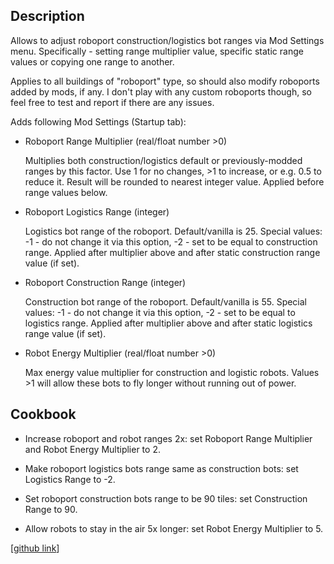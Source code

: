 ## Description

Allows to adjust roboport construction/logistics bot ranges via Mod Settings menu.
Specifically - setting range multiplier value, specific static range values or copying one range to another.

Applies to all buildings of "roboport" type, so should also modify roboports added by mods, if any.
I don't play with any custom roboports though, so feel free to test and report if there are any issues.

Adds following Mod Settings (Startup tab):

- Roboport Range Multiplier (real/float number >0)

	Multiplies both construction/logistics default or previously-modded ranges by this factor.
	Use 1 for no changes, >1 to increase, or e.g. 0.5 to reduce it.
	Result will be rounded to nearest integer value. Applied before range values below.
	&nbsp;

- Roboport Logistics Range (integer)

	Logistics bot range of the roboport. Default/vanilla is 25.
	Special values: -1 - do not change it via this option, -2 - set to be equal to construction range.
	Applied after multiplier above and after static construction range value (if set).
	&nbsp;

- Roboport Construction Range (integer)

	Construction bot range of the roboport. Default/vanilla is 55.
	Special values: -1 - do not change it via this option, -2 - set to be equal to logistics range.
	Applied after multiplier above and after static logistics range value (if set).
	&nbsp;

- Robot Energy Multiplier (real/float number >0)

	Max energy value multiplier for construction and logistic robots.
	Values >1 will allow these bots to fly longer without running out of power.


## Cookbook

- Increase roboport and robot ranges 2x: set Roboport Range Multiplier and Robot Energy Multiplier to 2.

- Make roboport logistics bots range same as construction bots: set Logistics Range to -2.

- Set roboport construction bots range to be 90 tiles: set Construction Range to 90.

- Allow robots to stay in the air 5x longer: set Robot Energy Multiplier to 5.


[[github link](https://github.com/mk-fg/games/tree/master/factorio/Configurable_Roboport_Range)]
